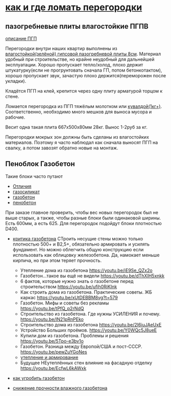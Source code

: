 # [как и где ломать перегородки](http://rykinekruki.ru/rabota-so-stenami/kak-slomat-stenu-tolko-lomayte-posle-novogo-goda/)


##  пазогребневые плиты влагостойкие ПГПВ

[описание ПГП](https://mainavi.ru/strojmaterialy/pazogrebnevye-plity/)

Перегородки внутри наших квартир выполнены из [влагостойкой(зелёной) гипсовой пазогребневой плиты 8см](http://www.ekonomstroy.ru/catalog/plity_pazogrebnevye/plita_pazogrebnevaya_667kh500kh80mm_polnotelaya_vlagostoykaya/). Материал удобный при строительстве, но крайне неудобный для дальнейшей эксплуатации. Хорошо пропускает тепло/холод, плохо держит штукатурку(если не прогрунтовать сначала ГП, потом бетонкотактом), хорошо пропускает звук, зачастую плохо держится(переморожен после укладки).

Кладётся ПГП на клей, крепится через одну плиту арматурой торцом к стене.

Ломается перегородка из ПГП тяжёлым молотком или [кувалдой(1кг+)](http://www.vseinstrumenti.ru/ruchnoy_instrument/udarno_rychazhnyj/molotki/spetsialnye/matrix/kuvalda_matrix._1000_g._10919/). Соответственно, необходимо много мешков для выноса мусора и рабочие.

Весит одна такая плита 667х500х80мм 28кг. Вынос 1-2руб за кг.

Перегородки мокрых зон должны быть сделаны из влагостойких материалов. Поэтому я часто наблюдал как сначала выносят ПГП на свалку, а потом завозят обратно новые на монтаж.

## Пеноблок Газобетон

Такие блоки часто путают
  * [Отличия](http://thedifference.ru/chem-otlichaetsya-gazobeton-ot-gazosilikata/)
  * [газосиликат](https://mainavi.ru/strojmaterialy/gazosilikat/)
  * [газобетон](https://mainavi.ru/strojmaterialy/gazobeton/)
  * [пенобетон](https://mainavi.ru/strojmaterialy/penobeton/)

При заказе главное проверить, чтобы вес новых перегородок был не выше старых, а также, чтобы разные блоки были одинаковой ширины. Есть 600мм, а есть 625. Для перегородок подойдут блоки плотностью D400.

 * [критика газобетона](https://youtu.be/P7n7c57Cn3I?t=989) СТроить несущие стены можно только плотностью 500+ и B2,5+, обязательно армировать и усилять фундамент. Но можно облегчить общую конструкцию если использовать как облицовку железобетона. Да, намокает меньше кирпича, но при этом теряет прочность.
	* Утепление дома из газобетона https://youtu.be/iE9Se_QZx2o
	* Газобетон...такое вы ещё не видели https://youtu.be/dThXIH5xnkk
	* 6 фактов, которые нужно знать о газобетоне перед строительством https://youtu.be/ufih0RiKInk
	* Как строить дома из газобетона. Практические советы. ЖБ каркас https://youtu.be/xUtDEBBM8vg?t=579
	* Газобетон. Мифы и советы без рекламы https://youtu.be/tPfQ_p2rNdQ
	* Строительство из газобетона. Где нужны УСИЛЕНИЯ и почему. https://youtu.be/lN21pRnPEko
	* Строительство дома из газобетона https://youtu.be/2I6iuJAeUxE
	* Устройство Больших проёмов. https://youtu.be/Y0WQc5J8ueE
	* Купили дом из газобетона. Проблемы и решения https://youtu.be/5Tpo-e3bv1o
	* Газобетон. Разница между Европой/США и пост-СССР. https://youtu.be/pewZuYGoNes
	* [утепление и армирование](https://youtu.be/9fk_Dioy3Gg?t=460)
	* Будущее НЕутеплённых стен влияние на фасадную отделку https://youtu.be/EcfwL6kAWxk

 * [как угробить газобетон](https://youtu.be/Oyut1OdXDEI?t=151)
 * [снижение прочности влажного газобетона](https://youtu.be/MguK9OJo5Ao?t=339)

